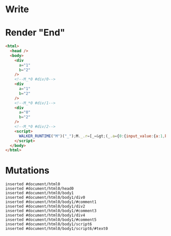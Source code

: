 # Write
  <div a=1 b=2></div><!--M_*0 #div/0--><div a=1 b=2></div><!--M_*0 #div/1--><div a=0 b=2></div><!--M_*0 #div/2--><script>WALKER_RUNTIME("M")("_");M._.r=[_=>(_.a={0:{input_value:{a:1,b:2},a:0}}),0,"packages/translator-tags/src/__tests__/fixtures/update-dynamic-attrs/template.marko_0_input_value_a",0,"packages/translator-tags/src/__tests__/fixtures/update-dynamic-attrs/template.marko_0_input_value",0];M._.w()</script>


# Render "End"
```html
<html>
  <head />
  <body>
    <div
      a="1"
      b="2"
    />
    <!--M_*0 #div/0-->
    <div
      a="1"
      b="2"
    />
    <!--M_*0 #div/1-->
    <div
      a="0"
      b="2"
    />
    <!--M_*0 #div/2-->
    <script>
      WALKER_RUNTIME("M")("_");M._.r=[_=&gt;(_.a={0:{input_value:{a:1,b:2},a:0}}),0,"packages/translator-tags/src/__tests__/fixtures/update-dynamic-attrs/template.marko_0_input_value_a",0,"packages/translator-tags/src/__tests__/fixtures/update-dynamic-attrs/template.marko_0_input_value",0];M._.w()
    </script>
  </body>
</html>
```

# Mutations
```
inserted #document/html0
inserted #document/html0/head0
inserted #document/html0/body1
inserted #document/html0/body1/div0
inserted #document/html0/body1/#comment1
inserted #document/html0/body1/div2
inserted #document/html0/body1/#comment3
inserted #document/html0/body1/div4
inserted #document/html0/body1/#comment5
inserted #document/html0/body1/script6
inserted #document/html0/body1/script6/#text0
```